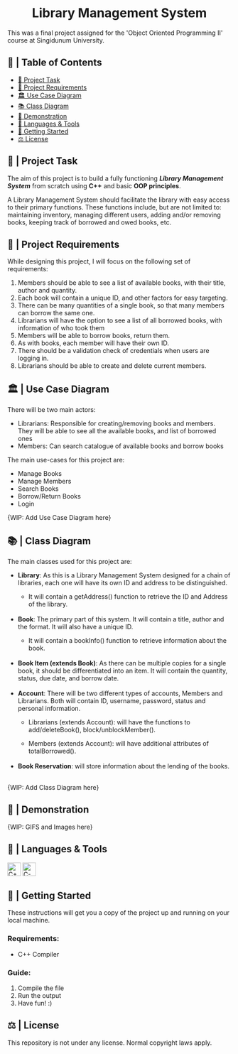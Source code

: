 <h1 align="center">Library Management System</h1>

<p>This was a final project assigned for the 'Object Oriented Programming II' course at Singidunum University.</p>

## 📝 | Table of Contents
- [🧐 Project Task <a name="project_task"></a>](#--project-task-)
- [📏 Project Requirements  <a name="requirements"></a>](#--project-requirements--)
- [🏛️ Use Case Diagram <a name="use-case"></a>](#--use-case-diagram-)
- [📚 Class Diagram <a name="class-case"></a>](#--class-diagram-)
- [📸 Demonstration <a name="demo"></a>](#--demonstration-)
- [🧰 Languages & Tools <a name="languages_&_tools"></a>](#--languages--tools-)
- [🏁 Getting Started <a name="getting_started"></a>](#--getting-started-)
- [⚖ License <a name="license"></a>](#--license-)


## 🧐 | Project Task <a name="project_task"></a>

The aim of this project is to build a fully functioning <i><strong>Library Management System</strong></i> from scratch using **C++** and basic **OOP principles**.

<p>A Library Management System should facilitate the library with easy access to their primary functions. These functions include, but are not limited to: maintaining inventory, managing different users, adding and/or removing books, keeping track of borrowed and owed books, etc.</p>


## 📏 | Project Requirements  <a name="requirements"></a>

<p>While designing this project, I will focus on the following set of requirements:</p>
<ol>
    <li>Members should be able to see a list of available books, with their title, author and quantity.</li>
    <li>Each book will contain a unique ID, and other factors for easy targeting.</li>
    <li>There can be many quantities of a single book, so that many members can borrow the same one.</li>
    <li>Librarians will have the option to see a list of all borrowed books, with information of who took them</li>
    <li>Members will be able to borrow books, return them.</li>
    <li>As with books, each member will have their own ID.</li>
    <li>There should be a validation check of credentials when users are logging in.</li>
    <li>Librarians should be able to create and delete current members.</li>
</ol>

## 🏛️ | Use Case Diagram <a name="use-case"></a>

There will be two main actors:
<ul>
    <li>Librarians: Responsible for creating/removing books and members. They will be able to see all the available books, and list of borrowed ones</li>
    <li>Members: Can search catalogue of available books and borrow books</li>
</ul>

The main use-cases for this project are:
<ul>
    <li>Manage Books</li>
    <li>Manage Members</li>
    <li>Search Books</li>
    <li>Borrow/Return Books</li>
    <li>Login</li>
</ul>

{WIP: Add Use Case Diagram here}

## 📚 | Class Diagram <a name="class-case"></a>

<p>The main classes used for this project are:</p>
<ul>
<li><strong>Library</strong>: As this is a Library Management System designed for a chain of libraries, each one will have its own ID and address to be distinguished.</li>
    <ul><li>It will contain a getAddress() function to retrieve the ID and Address of the library.</li></ul><br>
<li><strong>Book</strong>: The primary part of this system. It will contain a title, author and the format. It will also have a unique ID. </li>
    <ul><li>It will contain a bookInfo() function to retrieve information about the book.</li></ul><br>
<li><strong>Book Item (extends Book)</strong>: As there can be multiple copies for a single book, it should be differentiated into an item. It will contain the quantity, status, due date, and borrow date. </li><br>
<li><strong>Account</strong>: There will be two different types of accounts, Members and Librarians. Both will contain ID, username, password, status and personal information.</li>
<ul><li>Librarians (extends Account): will have the functions to add/deleteBook(), block/unblockMember().</li></ul>
<ul><li>Members (extends Account): will have additional attributes of totalBorrowed().</li></ul><br>
<li><strong>Book Reservation</strong>: will store information about the lending of the books.</li><br>
</ul>

{WIP: Add Class Diagram here}

## 📸 | Demonstration <a name="demo"></a>

{WIP: GIFS and Images here}


## 🧰 | Languages & Tools <a name="languages_&_tools"></a>
<p><img src="https://img.icons8.com/color/344/c-plus-plus-logo.png" width=30 alt="C++">
<a href="https://www.jetbrains.com/clion/"><img src="https://static.cdnlogo.com/logos/c/21/clion.svg" width=30 alt="C-Lion"></a></p>

## 🏁 | Getting Started <a name="getting_started"></a>
These instructions will get you a copy of the project up and running on your local machine.

**<h3>Requirements:</h3>**
<ul>
<li>C++ Compiler</li>
</ul>

**<h3>Guide:</h3>**
<ol>
<li>Compile the file</li>
<li>Run the output</li>
<li>Have fun! :)</li>
</ol>

## ⚖ | License <a name="license"></a>
This repository is not under any license. Normal copyright laws apply.
